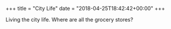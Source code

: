+++
title = "City Life"
date = "2018-04-25T18:42:42+00:00"
+++

Living the city life. Where are all the grocery stores?
			